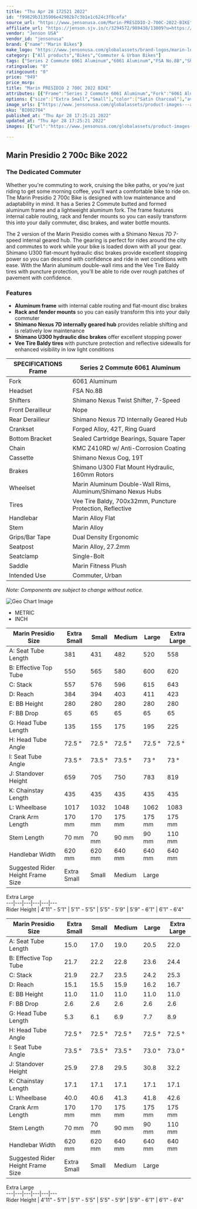 ```yaml
---
title: "Thu Apr 28 172521 2022"
id: "f99829b3135906e42902b7c3b1e1c624c3f8cefa"
source_url: "https://www.jensonusa.com/Marin-PRESIDIO-2-700C-2022-BIKE"
affiliate_url: "https://jenson.sjv.io/c/3294572/989438/13009?u=https://www.jensonusa.com/Marin-PRESIDIO-2-700C-2022-BIKE"
vendor: "Jenson USA"
vendor_id: "jensonusa"
brand: {"name":"Marin Bikes"}
make_logo: "https://www.jensonusa.com/globalassets/brand-logos/marin-logo-bk.png"
category: ["All products","Bikes","Commuter & Urban Bikes"]
tags: ["Series 2 Commute 6061 Aluminum","6061 Aluminum","FSA No.8B","Shimano Nexus Twist Shifter, 7-Speed","Nope","Shimano Nexus 7D Internally Geared Hub","Forged Alloy, 42T, Ring Guard","Sealed Cartridge Bearings, Square Taper","KMC Z410RD w/ Anti-Corrosion Coating","Shimano Nexus Cog, 19T","Shimano U300 Flat Mount Hydraulic, 160mm Rotors","Marin Aluminum Double-Wall Rims, Aluminum/Shimano Nexus Hubs","Vee Tire Baldy, 700x32mm, Puncture Protection, Reflective","Marin Alloy Flat","Marin Alloy","Dual Density Ergonomic","Marin Alloy, 27.2mm","Single-Bolt","Marin Fitness Plush","Commuter, Urban"]
ratingvalue: "0"
ratingcount: "0"
price: "949"
price_msrp: 
title: "Marin PRESIDIO 2 700C 2022 BIKE"
attributes: [{"Frame":"Series 2 Commute 6061 Aluminum","Fork":"6061 Aluminum","Headset":"FSA No.8B","Shifters":"Shimano Nexus Twist Shifter, 7-Speed","Front Derailleur":"Nope","Rear Derailleur":"Shimano Nexus 7D Internally Geared Hub","Crankset":"Forged Alloy, 42T, Ring Guard","Bottom Bracket":"Sealed Cartridge Bearings, Square Taper","Chain":"KMC Z410RD w/ Anti-Corrosion Coating","Cassette":"Shimano Nexus Cog, 19T","Brakes":"Shimano U300 Flat Mount Hydraulic, 160mm Rotors","Wheelset":"Marin Aluminum Double-Wall Rims, Aluminum/Shimano Nexus Hubs","Tires":"Vee Tire Baldy, 700x32mm, Puncture Protection, Reflective","Handlebar":"Marin Alloy Flat","Stem":"Marin Alloy","Grips/Bar Tape":"Dual Density Ergonomic","Seatpost":"Marin Alloy, 27.2mm","Seatclamp":"Single-Bolt","Saddle":"Marin Fitness Plush","Intended Use":"Commuter, Urban"}]
options: {"size":["Extra Small","Small"],"color":["Satin Charcoal"],"availability":"Only 2 Left"}
image_urls: ["https://www.jensonusa.com/globalassets/product-images---all-assets/marin-2021/bi002704-satin-charcoal.jpg"]
sku: "BI002704"
published_at: "Thu Apr 28 17:25:21 2022"
updated_at: "Thu Apr 28 17:25:21 2022"
images: [{"url":"https://www.jensonusa.com/globalassets/product-images---all-assets/marin-2021/bi002704-satin-charcoal.jpg","path":"full/4b437a8321157382b92299e0c79e8510078ae5a6.jpg","checksum":"137466ea4f108e2018a4e5e6903a29f6","status":"downloaded"}]

---
```

## Marin Presidio 2 700c Bike 2022

### The Dedicated Commuter

Whether you're commuting to work, cruising the bike paths, or you're just
riding to get some morning coffee, you'll want a comfortable bike to ride on.
The Marin Presidio 2 700c Bike is designed with low maintenance and
adaptability in mind. It has a Series 2 Commute butted and formed aluminum
frame and a lightweight aluminum fork. The frame features internal cable
routing, rack and fender mounts so you can easily transform this into your
daily commuter, disc brakes, and water bottle mounts.

The 2 version of the Marin Presidio comes with a Shimano Nexus 7D 7-speed
internal geared hub. The gearing is perfect for rides around the city and
commutes to work while your bike is loaded down with all your gear. Shimano
U300 flat-mount hydraulic disc brakes provide excellent stopping power so you
can descend with confidence and ride in wet conditions with ease. With the
Marin aluminum double-wall rims and the Vee Tire Baldy tires with puncture
protection, you'll be able to ride over rough patches of pavement with
confidence.

### Features

  * **Aluminum frame** with internal cable routing and flat-mount disc brakes
  * **Rack and fender mounts** so you can easily transform this into your daily commuter
  * **Shimano Nexus 7D internally geared hub** provides reliable shifting and is relatively low maintenance
  * **Shimano U300 hydraulic disc brakes** offer excellent stopping power
  * **Vee Tire Baldy tires** with puncture protection and reflective sidewalls for enhanced visibility in low light conditions

SPECIFICATIONS Frame | Series 2 Commute 6061 Aluminum  
---|---  
Fork | 6061 Aluminum  
Headset | FSA No.8B  
Shifters | Shimano Nexus Twist Shifter, 7-Speed  
Front Derailleur | Nope  
Rear Derailleur | Shimano Nexus 7D Internally Geared Hub  
Crankset | Forged Alloy, 42T, Ring Guard  
Bottom Bracket | Sealed Cartridge Bearings, Square Taper  
Chain | KMC Z410RD w/ Anti-Corrosion Coating  
Cassette | Shimano Nexus Cog, 19T  
Brakes | Shimano U300 Flat Mount Hydraulic, 160mm Rotors  
Wheelset | Marin Aluminum Double-Wall Rims, Aluminum/Shimano Nexus Hubs  
Tires | Vee Tire Baldy, 700x32mm, Puncture Protection, Reflective  
Handlebar | Marin Alloy Flat  
Stem | Marin Alloy  
Grips/Bar Tape | Dual Density Ergonomic  
Seatpost | Marin Alloy, 27.2mm  
Seatclamp | Single-Bolt  
Saddle | Marin Fitness Plush  
Intended Use | Commuter, Urban  
  
_Note: Components are subject to change without notice._

![Geo Chart
Image](//cdn.thinglink.me/api/image/700069498757054465/1024/10/none#tl-700069498757054465;')

  * METRIC
  * INCH

Marin Presidio Size | Extra Small | Small | Medium | Large | Extra Large  
---|---|---|---|---|---  
A: Seat Tube Length | 381 | 431 | 482 | 520 | 558  
B: Effective Top Tube | 550 | 565 | 580 | 600 | 620  
C: Stack | 557 | 576 | 596 | 615 | 643  
D: Reach | 384 | 394 | 403 | 411 | 423  
E: BB Height | 280 | 280 | 280 | 280 | 280  
F: BB Drop | 65 | 65 | 65 | 65 | 65  
G: Head Tube Length | 135 | 155 | 175 | 195 | 225  
H: Head Tube Angle | 72.5 ° | 72.5 ° | 72.5 ° | 72.5 ° | 72.5 °  
I: Seat Tube Angle | 73.5 ° | 73.5 ° | 73.5 ° | 73 ° | 73 °  
J: Standover Height | 659 | 705 | 750 | 783 | 819  
K: Chainstay Length | 435 | 435 | 435 | 435 | 435  
L: Wheelbase | 1017 | 1032 | 1048 | 1062 | 1083  
Crank Arm Length | 170 mm | 170 mm | 175 mm | 175 mm | 175 mm  
Stem Length | 70 mm | 70 mm | 90 mm | 90 mm | 110 mm  
Handlebar Width | 620 mm | 620 mm | 640 mm | 640 mm | 640 mm  
Suggested Rider Height Frame Size | Extra Small | Small | Medium | Large |
Extra Large  
---|---|---|---|---|---  
Rider Height | 4'11" - 5'1" | 5'1" - 5'5" | 5'5" - 5'9" | 5'9" - 6'1" | 6'1" -
6'4"  
  
Marin Presidio Size | Extra Small | Small | Medium | Large | Extra Large  
---|---|---|---|---|---  
A: Seat Tube Length | 15.0 | 17.0 | 19.0 | 20.5 | 22.0  
B: Effective Top Tube | 21.7 | 22.2 | 22.8 | 23.6 | 24.4  
C: Stack | 21.9 | 22.7 | 23.5 | 24.2 | 25.3  
D: Reach | 15.1 | 15.5 | 15.9 | 16.2 | 16.7  
E: BB Height | 11.0 | 11.0 | 11.0 | 11.0 | 11.0  
F: BB Drop | 2.6 | 2.6 | 2.6 | 2.6 | 2.6  
G: Head Tube Length | 5.3 | 6.1 | 6.9 | 7.7 | 8.9  
H: Head Tube Angle | 72.5 ° | 72.5 ° | 72.5 ° | 72.5 ° | 72.5 °  
I: Seat Tube Angle | 73.5 ° | 73.5 ° | 73.5 ° | 73.0 ° | 73.0 °  
J: Standover Height | 25.9 | 27.8 | 29.5 | 30.8 | 32.2  
K: Chainstay Length | 17.1 | 17.1 | 17.1 | 17.1 | 17.1  
L: Wheelbase | 40.0 | 40.6 | 41.3 | 41.8 | 42.6  
Crank Arm Length | 170 mm | 170 mm | 175 mm | 175 mm | 175 mm  
Stem Length | 70 mm | 70 mm | 90 mm | 90 mm | 110 mm  
Handlebar Width | 620 mm | 620 mm | 640 mm | 640 mm | 640 mm  
Suggested Rider Height Frame Size | Extra Small | Small | Medium | Large |
Extra Large  
---|---|---|---|---|---  
Rider Height | 4'11" - 5'1" | 5'1" - 5'5" | 5'5" - 5'9" | 5'9" - 6'1" | 6'1" -
6'4"


